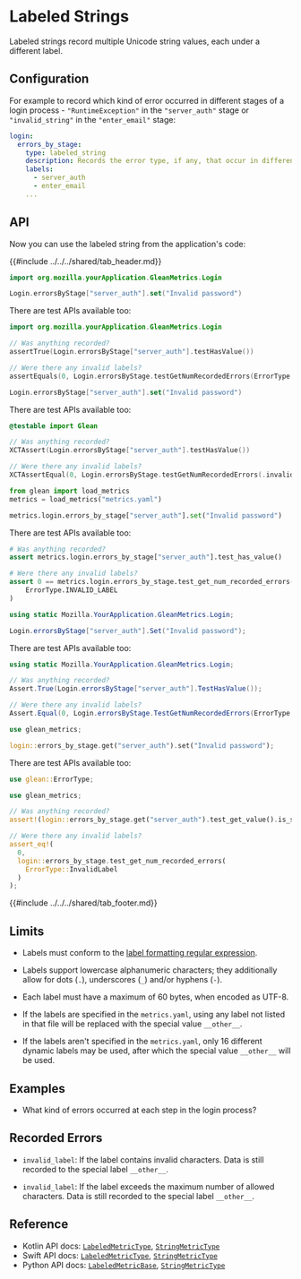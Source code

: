 # Labeled Strings

Labeled strings record multiple Unicode string values, each under a different label.

## Configuration

For example to record which kind of error occurred in different stages of a login process - `"RuntimeException"` in the `"server_auth"` stage or `"invalid_string"` in the `"enter_email"` stage:

```YAML
login:
  errors_by_stage:
    type: labeled_string
    description: Records the error type, if any, that occur in different stages of the login process.
    labels:
      - server_auth
      - enter_email
    ...
```

## API

Now you can use the labeled string from the application's code:

{{#include ../../../shared/tab_header.md}}

<div data-lang="Kotlin" class="tab">

```Kotlin
import org.mozilla.yourApplication.GleanMetrics.Login

Login.errorsByStage["server_auth"].set("Invalid password")
```

There are test APIs available too:

```Kotlin
import org.mozilla.yourApplication.GleanMetrics.Login

// Was anything recorded?
assertTrue(Login.errorsByStage["server_auth"].testHasValue())

// Were there any invalid labels?
assertEquals(0, Login.errorsByStage.testGetNumRecordedErrors(ErrorType.InvalidLabel))
```

</div>

<div data-lang="Swift" class="tab">

```Swift
Login.errorsByStage["server_auth"].set("Invalid password")
```

There are test APIs available too:

```Swift
@testable import Glean

// Was anything recorded?
XCTAssert(Login.errorsByStage["server_auth"].testHasValue())

// Were there any invalid labels?
XCTAssertEqual(0, Login.errorsByStage.testGetNumRecordedErrors(.invalidLabel))
```

</div>

<div data-lang="Python" class="tab">

```Python
from glean import load_metrics
metrics = load_metrics("metrics.yaml")

metrics.login.errors_by_stage["server_auth"].set("Invalid password")
```

There are test APIs available too:

```Python
# Was anything recorded?
assert metrics.login.errors_by_stage["server_auth"].test_has_value()

# Were there any invalid labels?
assert 0 == metrics.login.errors_by_stage.test_get_num_recorded_errors(
    ErrorType.INVALID_LABEL
)
```

</div>

<div data-lang="C#" class="tab">

```C#
using static Mozilla.YourApplication.GleanMetrics.Login;

Login.errorsByStage["server_auth"].Set("Invalid password");
```

There are test APIs available too:

```C#
using static Mozilla.YourApplication.GleanMetrics.Login;

// Was anything recorded?
Assert.True(Login.errorsByStage["server_auth"].TestHasValue());

// Were there any invalid labels?
Assert.Equal(0, Login.errorsByStage.TestGetNumRecordedErrors(ErrorType.InvalidLabel));
```

</div>

<div data-lang="Rust" class="tab">

```rust
use glean_metrics;

login::errors_by_stage.get("server_auth").set("Invalid password");
```

There are test APIs available too:

```rust
use glean::ErrorType;

use glean_metrics;

// Was anything recorded?
assert!(login::errors_by_stage.get("server_auth").test_get_value().is_sone());

// Were there any invalid labels?
assert_eq!(
  0,
  login::errors_by_stage.test_get_num_recorded_errors(
    ErrorType::InvalidLabel
  )
);
```

</div>

{{#include ../../../shared/tab_footer.md}}

## Limits


* Labels must conform to the [label formatting regular expression](index.md#label-format).

* Labels support lowercase alphanumeric characters; they additionally allow for dots (`.`), underscores (`_`) and/or hyphens (`-`).

* Each label must have a maximum of 60 bytes, when encoded as UTF-8.

* If the labels are specified in the `metrics.yaml`, using any label not listed in that file will be replaced with the special value `__other__`.

* If the labels aren't specified in the `metrics.yaml`, only 16 different dynamic labels may be used, after which the special value `__other__` will be used.

## Examples

* What kind of errors occurred at each step in the login process?

## Recorded Errors

* `invalid_label`: If the label contains invalid characters. Data is still recorded to the special label `__other__`.

* `invalid_label`: If the label exceeds the maximum number of allowed characters. Data is still recorded to the special label `__other__`.

## Reference

* Kotlin API docs: [`LabeledMetricType`](../../../javadoc/glean/mozilla.telemetry.glean.private/-labeled-metric-type/index.html), [`StringMetricType`](../../../javadoc/glean/mozilla.telemetry.glean.private/-string-metric-type/index.html)
* Swift API docs: [`LabeledMetricType`](../../../swift/Classes/LabeledMetricType.html), [`StringMetricType`](../../../swift/Classes/StringMetricType.html)
* Python API docs: [`LabeledMetricBase`](../../../python/glean/metrics/labeled.html), [`StringMetricType`](../../../python/glean/metrics/string.html)
